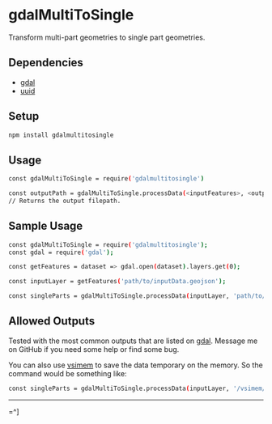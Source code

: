 # gdalMultiToSingle

Transform multi-part geometries to single part geometries.

## Dependencies

* [gdal](https://www.npmjs.com/package/gdal)
* [uuid](https://www.npmjs.com/package/uuid)

## Setup

```bash
npm install gdalmultitosingle
```

## Usage

```bash
const gdalMultiToSingle = require('gdalmultitosingle')

const outputPath = gdalMultiToSingle.processData(<inputFeatures>, <outputName>, <outputFormat>);
// Returns the output filepath.
```

## Sample Usage

```bash
const gdalMultiToSingle = require('gdalmultitosingle');
const gdal = require('gdal');

const getFeatures = dataset => gdal.open(dataset).layers.get(0);

const inputLayer = getFeatures('path/to/inputData.geojson');

const singleParts = gdalMultiToSingle.processData(inputLayer, 'path/to/outputData.shp', 'ESRI Shapefile');
```

## Allowed Outputs

Tested with the most common outputs that are listed on [gdal](https://www.npmjs.com/package/gdal). Message me on GitHub if you need some help or find some bug.

You can also use [vsimem](http://www.gdal.org/gdal_virtual_file_systems.html) to save the data temporary on the memory. So the command would be something like:

```bash
const singleParts = gdalMultiToSingle.processData(inputLayer, '/vsimem/temp_output.shp', 'ESRI Shapefile')
```

---

=^]
